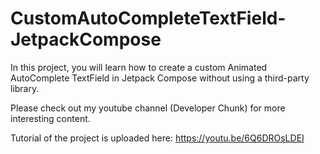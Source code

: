 # CustomAutoCompleteTextField-JetpackCompose

In this project, you will learn how to create a custom Animated AutoComplete TextField in Jetpack Compose without using a third-party library.

Please check out my youtube channel (Developer Chunk) for more interesting content.

Tutorial of the project is uploaded here: https://youtu.be/6Q6DROsLDEI
